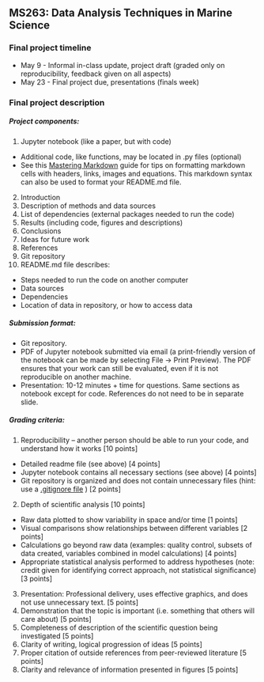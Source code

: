 ## MS263: Data Analysis Techniques in Marine Science
### Final project timeline

* May 9 - Informal in-class update, project draft (graded only on reproducibility, feedback given on all aspects)
* May 23 - Final project due, presentations (finals week)

### Final project description

##### Project components:
1.	Jupyter notebook (like a paper, but with code)
  * Additional code, like functions, may be located in .py files (optional)
  * See this [Mastering Markdown](https://guides.github.com/features/mastering-markdown/) guide for tips on formatting markdown cells with headers, links, images and equations. This markdown syntax can also be used to format your README.md file.
2.	Introduction
3.	Description of methods and data sources
4.	List of dependencies (external packages needed to run the code)
5.	Results (including code, figures and descriptions)
6.	Conclusions
7.	Ideas for future work
8. 	References
9.	Git repository
10.	README.md file describes:
  *	Steps needed to run the code on another computer
  *	Data sources
  *	Dependencies
  *	Location of data in repository, or how to access data

##### Submission format:
*	Git repository.
*	PDF of Jupyter notebook submitted via email (a print-friendly version of the notebook can be made by selecting File -> Print Preview). The PDF ensures that your work can still be evaluated, even if it is not reproducible on another machine.
*	Presentation: 10-12 minutes + time for questions. Same sections as notebook except for code. References do not need to be in separate slide.

##### Grading criteria:
1.	Reproducibility – another person should be able to run your code, and understand how it works [10 points]
  *	Detailed readme file (see above) [4 points]
  *	Jupyter notebook contains all necessary sections (see above) [4 points]
  *	Git repository is organized and does not contain unnecessary files (hint: use a [.gitignore file](https://www.atlassian.com/git/tutorials/gitignore) ) [2 points]
2.	Depth of scientific analysis [10 points]
*	Raw data plotted to show variability in space and/or time [1 points]
*	Visual comparisons show relationships between different variables [2 points]
*	Calculations go beyond raw data (examples: quality control, subsets of data created, variables combined in model calculations) [4 points]
*	Appropriate statistical analysis performed to address hypotheses (note: credit given for identifying correct approach, not statistical significance) [3 points]
3.	Presentation: Professional delivery, uses effective graphics, and does not use unnecessary text. [5 points]
4.	Demonstration that the topic is important (i.e. something that others will care about) [5 points]
5.	Completeness of description of the scientific question being investigated [5 points]
6.	Clarity of writing, logical progression of ideas [5 points]
7.	Proper citation of outside references from peer-reviewed literature [5 points]
8.	Clarity and relevance of information presented in figures [5 points]
